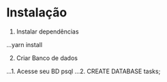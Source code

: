 # Instalação
1. Instalar dependências

...yarn install

2. Criar Banco de dados

...1. Acesse seu BD psql
...2. CREATE DATABASE tasks;